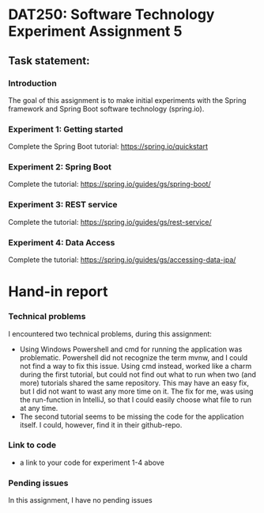 # DAT250: Software Technology Experiment Assignment 5
## Task statement:
### Introduction
The goal of this assignment is to make initial experiments with the Spring framework and Spring Boot software technology (spring.io).

### Experiment 1: Getting started
Complete the Spring Boot tutorial: https://spring.io/quickstart

### Experiment 2: Spring Boot
Complete the tutorial: https://spring.io/guides/gs/spring-boot/

### Experiment 3: REST service
Complete the tutorial: https://spring.io/guides/gs/rest-service/

### Experiment 4: Data Access
Complete the tutorial: https://spring.io/guides/gs/accessing-data-jpa/

# Hand-in report
### Technical problems
I encountered two technical problems, during this assignment:
- Using Windows Powershell and cmd for running the application was problematic. Powershell did not recognize the term mvnw, and I could not find a way to fix this issue. Using cmd instead, worked like a charm during the first tutorial, but could not find out what to run when two (and more) tutorials shared the same repository. This may have an easy fix, but I did not want to wast any more time on it. The fix for me, was using the run-function in IntelliJ, so that I could easily choose what file to run at any time.
- The second tutorial seems to be missing the code for the application itself. I could, however, find it in their github-repo.

### Link to code
- a link to your code for experiment 1-4 above

### Pending issues
In this assignment, I have no pending issues
